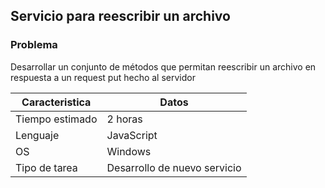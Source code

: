 ## Servicio para reescribir un archivo

### Problema

Desarrollar un conjunto de métodos que permitan reescribir un archivo en respuesta a un request put hecho al servidor

| Caracteristica  | Datos                        |
| --------------- | ---------------------------- |              
| Tiempo estimado | 2 horas                      |
| Lenguaje        | JavaScript                   |
| OS              | Windows                      |
| Tipo de tarea   | Desarrollo de nuevo servicio |

